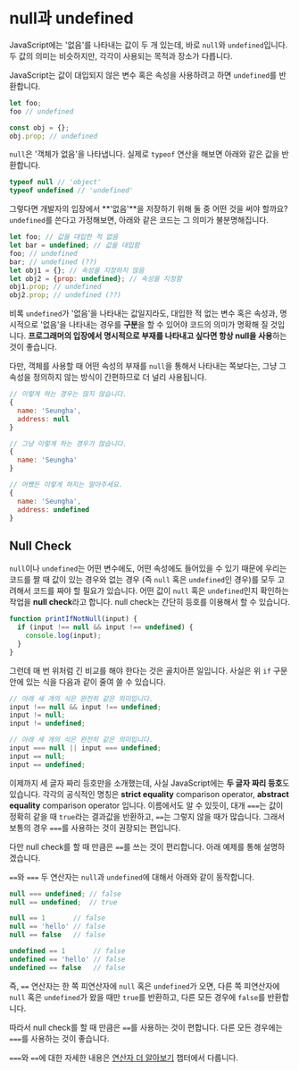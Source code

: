 # null과 undefined

JavaScript에는 '없음'를 나타내는 값이 두 개 있는데, 바로 `null`와 `undefined`입니다. 두 값의 의미는 비슷하지만, 각각이 사용되는 목적과 장소가 다릅니다.

JavaScript는 값이 대입되지 않은 변수 혹은 속성을 사용하려고 하면 `undefined`를 반환합니다.

```js
let foo;
foo // undefined

const obj = {};
obj.prop; // undefined
```

`null`은 '객체가 없음'을 나타냅니다. 실제로 `typeof` 연산을 해보면 아래와 같은 값을 반환합니다.

```js
typeof null // 'object'
typeof undefined // 'undefined'
```

그렇다면 개발자의 입장에서 **'없음'**을 저장하기 위해 둘 중 어떤 것을 써야 할까요? `undefined`를 쓴다고 가정해보면, 아래와 같은 코드는 그 의미가 불분명해집니다.

```js
let foo; // 값을 대입한 적 없음
let bar = undefined; // 값을 대입함
foo; // undefined
bar; // undefined (??)
let obj1 = {}; // 속성을 지정하지 않음
let obj2 = {prop: undefined}; // 속성을 지정함
obj1.prop; // undefined
obj2.prop; // undefined (??)
```

비록 `undefined`가 '없음'을 나타내는 값일지라도, 대입한 적 없는 변수 혹은 속성과, 명시적으로 '없음'을 나타내는 경우를 **구분**을 할 수 있어야 코드의 의미가 명확해 질 것입니다. **프로그래머의 입장에서 명시적으로 부재를 나타내고 싶다면 항상 null을 사용**하는 것이 좋습니다.

다만, 객체를 사용할 때 어떤 속성의 부재를 `null`을 통해서 나타내는 쪽보다는, 그냥 그 속성을 정의하지 않는 방식이 간편하므로 더 널리 사용됩니다.

```js
// 이렇게 하는 경우는 많지 않습니다.
{
  name: 'Seungha',
  address: null
}

// 그냥 이렇게 하는 경우가 많습니다.
{
  name: 'Seungha'
}

// 어쨌든 이렇게 하지는 말아주세요.
{
  name: 'Seungha',
  address: undefined
}
```

## Null Check

`null`이나 `undefined`는 어떤 변수에도, 어떤 속성에도 들어있을 수 있기 때문에 우리는 코드를 짤 때 값이 있는 경우와 없는 경우 (즉 `null` 혹은 `undefined`인 경우)를 모두 고려해서 코드를 짜야 할 필요가 있습니다. 어떤 값이 `null` 혹은 `undefined`인지 확인하는 작업을 **null check**라고 합니다. null check는 간단히 등호를 이용해서 할 수 있습니다.

```js
function printIfNotNull(input) {
  if (input !== null && input !== undefined) {
    console.log(input);
  }
}
```

그런데 매 번 위처럼 긴 비교를 해야 한다는 것은 골치아픈 일입니다. 사실은 위 `if` 구문 안에 있는 식을 다음과 같이 줄여 쓸 수 있습니다.

```js
// 아래 세 개의 식은 완전히 같은 의미입니다.
input !== null && input !== undefined;
input != null;
input != undefined;

// 아래 세 개의 식은 완전히 같은 의미입니다.
input === null || input === undefined;
input == null;
input == undefined;
```

이제까지 세 글자 짜리 등호만을 소개했는데, 사실 JavaScript에는 **두 글자 짜리 등호**도 있습니다. 각각의 공식적인 명칭은 **strict equality** comparison operator, **abstract equality** comparison operator 입니다. 이름에서도 알 수 있듯이, 대개 `===`는 값이 정확히 같을 때 `true`라는 결과값을 반환하고, `==`는 그렇지 않을 때가 많습니다. 그래서 보통의 경우 `===`를 사용하는 것이 권장되는 편입니다.

다만 null check를 할 때 만큼은 `==`를 쓰는 것이 편리합니다. 아래 예제를 통해 설명하겠습니다.

`==`와 `===` 두 연산자는 `null`과 `undefined`에 대해서 아래와 같이 동작합니다.

```js
null === undefined; // false
null == undefined;  // true

null == 1       // false
null == 'hello' // false
null == false   // false

undefined == 1       // false
undefined == 'hello' // false
undefined == false   // false
```

즉, `==` 연산자는 한 쪽 피연산자에 `null` 혹은 `undefined`가 오면, 다른 쪽 피연산자에 `null` 혹은 `undefined`가 왔을 때만 `true`를 반환하고, 다른 모든 경우에 `false`를 반환합니다.

따라서 null check를 할 때 만큼은 `==`를 사용하는 것이 편합니다. 다른 모든 경우에는 `===`를 사용하는 것이 좋습니다.

`===`와 `==`에 대한 자세한 내용은 [연산자 더 알아보기](./245-operator-in-depth.html) 챕터에서 다룹니다. 